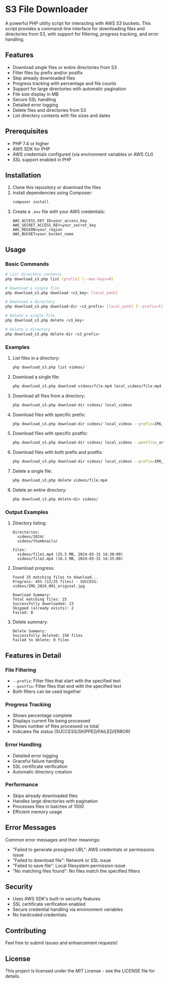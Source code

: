 # S3 File Downloader

A powerful PHP utility script for interacting with AWS S3 buckets. This script provides a command-line interface for downloading files and directories from S3, with support for filtering, progress tracking, and error handling.

## Features

- Download single files or entire directories from S3
- Filter files by prefix and/or postfix
- Skip already downloaded files
- Progress tracking with percentage and file counts
- Support for large directories with automatic pagination
- File size display in MB
- Secure SSL handling
- Detailed error logging
- Delete files and directories from S3
- List directory contents with file sizes and dates

## Prerequisites

- PHP 7.4 or higher
- AWS SDK for PHP
- AWS credentials configured (via environment variables or AWS CLI)
- SSL support enabled in PHP

## Installation

1. Clone this repository or download the files
2. Install dependencies using Composer:
   ```bash
   composer install
   ```
3. Create a `.env` file with your AWS credentials:
   ```
   AWS_ACCESS_KEY_ID=your_access_key
   AWS_SECRET_ACCESS_KEY=your_secret_key
   AWS_REGION=your_region
   AWS_BUCKET=your_bucket_name
   ```

## Usage

### Basic Commands

```bash
# List directory contents
php download_s3.php list [prefix] [--max-keys=N]

# Download a single file
php download_s3.php download <s3_key> [local_path]

# Download a directory
php download_s3.php download-dir <s3_prefix> [local_path] [--prefix=file_prefix] [--postfix=file_postfix]

# Delete a single file
php download_s3.php delete <s3_key>

# Delete a directory
php download_s3.php delete-dir <s3_prefix>
```

### Examples

1. List files in a directory:
   ```bash
   php download_s3.php list videos/
   ```

2. Download a single file:
   ```bash
   php download_s3.php download videos/file.mp4 local_videos/file.mp4
   ```

3. Download all files from a directory:
   ```bash
   php download_s3.php download-dir videos/ local_videos
   ```

4. Download files with specific prefix:
   ```bash
   php download_s3.php download-dir videos/ local_videos --prefix=IMG_
   ```

5. Download files with specific postfix:
   ```bash
   php download_s3.php download-dir videos/ local_videos --postfix=_original.jpg
   ```

6. Download files with both prefix and postfix:
   ```bash
   php download_s3.php download-dir videos/ local_videos --prefix=IMG_ --postfix=_original.jpg
   ```

7. Delete a single file:
   ```bash
   php download_s3.php delete videos/file.mp4
   ```

8. Delete an entire directory:
   ```bash
   php download_s3.php delete-dir videos/
   ```

### Output Examples

1. Directory listing:
   ```
   Directories:
     videos/2024/
     videos/thumbnails/

   Files:
     videos/file1.mp4 (25.5 MB, 2024-03-15 14:30:00)
     videos/file2.mp4 (18.2 MB, 2024-03-15 14:35:00)
   ```

2. Download progress:
   ```
   Found 25 matching files to download...
   Progress: 45% (12/25 files) - SUCCESS: videos/IMG_2024_001_original.jpg

   Download Summary:
   Total matching files: 25
   Successfully downloaded: 23
   Skipped (already exists): 2
   Failed: 0
   ```

3. Delete summary:
   ```
   Delete Summary:
   Successfully deleted: 150 files
   Failed to delete: 0 files
   ```

## Features in Detail

### File Filtering
- `--prefix`: Filter files that start with the specified text
- `--postfix`: Filter files that end with the specified text
- Both filters can be used together

### Progress Tracking
- Shows percentage complete
- Displays current file being processed
- Shows number of files processed vs total
- Indicates file status (SUCCESS/SKIPPED/FAILED/ERROR)

### Error Handling
- Detailed error logging
- Graceful failure handling
- SSL certificate verification
- Automatic directory creation

### Performance
- Skips already downloaded files
- Handles large directories with pagination
- Processes files in batches of 1000
- Efficient memory usage

## Error Messages

Common error messages and their meanings:
- "Failed to generate presigned URL": AWS credentials or permissions issue
- "Failed to download file": Network or SSL issue
- "Failed to save file": Local filesystem permission issue
- "No matching files found": No files match the specified filters

## Security

- Uses AWS SDK's built-in security features
- SSL certificate verification enabled
- Secure credential handling via environment variables
- No hardcoded credentials

## Contributing

Feel free to submit issues and enhancement requests!

## License

This project is licensed under the MIT License - see the LICENSE file for details.